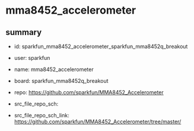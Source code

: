 # mma8452_accelerometer
 
## summary 
* id: sparkfun_mma8452_accelerometer_sparkfun_mma8452q_breakout
* user: sparkfun
* name: mma8452_accelerometer
* board: sparkfun_mma8452q_breakout
* repo: https://github.com/sparkfun/MMA8452_Accelerometer



* src_file_repo_sch: 
* src_file_repo_sch_link: https://github.com/sparkfun/MMA8452_Accelerometer/tree/master/




